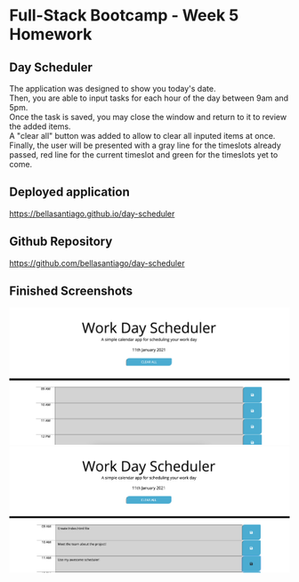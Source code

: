 # Full-Stack Bootcamp - Week 5 Homework

## Day Scheduler
The application was designed to show you today's date.<br>
Then, you are able to input tasks for each hour of the day between 9am and 5pm.<br>
Once the task is saved, you may close the window and return to it to review the added items.<br>
A "clear all" button was added to allow to clear all inputed items at once.<br>
Finally, the user will be presented with a gray line for the timeslots already passed, red line for the current timeslot and green for the timeslots yet to come.<br>

## Deployed application
https://bellasantiago.github.io/day-scheduler

## Github Repository
https://github.com/bellasantiago/day-scheduler

## Finished Screenshots
![Screenshot1](img/screenshot1.png)
![Screenshot2](img/screenshot2.png)